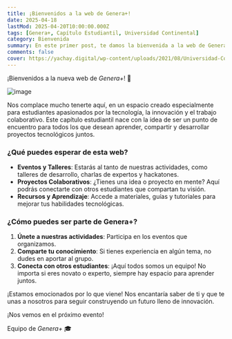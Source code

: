 ```yaml
---
title: ¡Bienvenidos a la web de Genera+!
date: 2025-04-18
lastMod: 2025-04-20T10:00:00.000Z
tags: [Genera+, Capítulo Estudiantil, Universidad Continental]
category: Bienvenida
summary: En este primer post, te damos la bienvenida a la web de Genera+, tu capítulo estudiantil de la Universidad Continental.
comments: false
cover: https://yachay.digital/wp-content/uploads/2021/08/Universidad-Continental.png
---
```


¡Bienvenidos a la nueva web de _Genera+_! 🚀

![image](https://proctorizer.com/wp-content/uploads/2024/05/universidad-continental-de-peru.jpg)

Nos complace mucho tenerte aquí, en un espacio creado especialmente para estudiantes apasionados por la tecnología, la innovación y el trabajo colaborativo. Este capítulo estudiantil nace con la idea de ser un punto de encuentro para todos los que desean aprender, compartir y desarrollar proyectos tecnológicos juntos.

### ¿Qué puedes esperar de esta web?

- **Eventos y Talleres**: Estarás al tanto de nuestras actividades, como talleres de desarrollo, charlas de expertos y hackatones.
- **Proyectos Colaborativos**: ¿Tienes una idea o proyecto en mente? Aquí podrás conectarte con otros estudiantes que compartan tu visión.
- **Recursos y Aprendizaje**: Accede a materiales, guías y tutoriales para mejorar tus habilidades tecnológicas.

### ¿Cómo puedes ser parte de Genera+?

1. **Únete a nuestras actividades**: Participa en los eventos que organizamos.
2. **Comparte tu conocimiento**: Si tienes experiencia en algún tema, no dudes en aportar al grupo.
3. **Conecta con otros estudiantes**: ¡Aquí todos somos un equipo! No importa si eres novato o experto, siempre hay espacio para aprender juntos.

¡Estamos emocionados por lo que viene! Nos encantaría saber de ti y que te unas a nosotros para seguir construyendo un futuro lleno de innovación.

¡Nos vemos en el próximo evento!

Equipo de _Genera+_ 🎓
